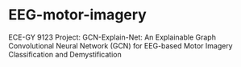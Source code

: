# EEG-motor-imagery
ECE-GY 9123 Project: GCN-Explain-Net: An Explainable Graph Convolutional Neural Network (GCN) for EEG-based Motor Imagery Classification and Demystification
